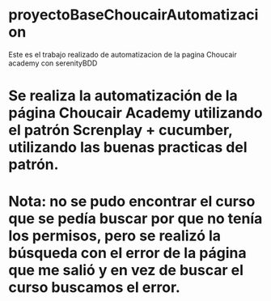 # proyectoBaseChoucairAutomatizacion
Este es el trabajo realizado de automatizacion de la pagina Choucair academy con serenityBDD

# Se realiza la automatización de la página Choucair Academy utilizando el patrón Screnplay + cucumber, utilizando las buenas practicas del patrón.
# Nota: no se pudo encontrar el curso que se pedía buscar por que no tenía los permisos, pero se realizó la búsqueda con el error de la página que me salió y en vez de buscar el curso buscamos el error.

